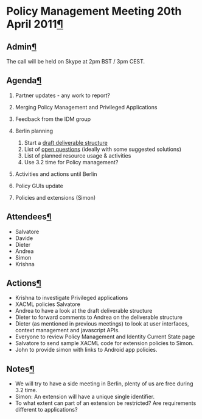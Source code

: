Policy Management Meeting 20th April 2011[¶](#Policy-Management-Meeting-20th-April-2011)
========================================================================================

Admin[¶](#Admin)
----------------

The call will be held on Skype at 2pm BST / 3pm CEST.

Agenda[¶](#Agenda)
------------------

1.  Partner updates - any work to report?
2.  Merging Policy Management and Privileged Applications
3.  Feedback from the IDM group
4.  Berlin planning
    1.  Start a [draft deliverable
        structure](draft%20deliverable%20structure.html)
    2.  List of [open questions](open%20questions.html) (ideally with
        some suggested solutions)
    3.  List of planned resource usage & activities
    4.  Use 3.2 time for Policy management?

5.  Activities and actions until Berlin
6.  Policy GUIs update
7.  Policies and extensions (Simon)

Attendees[¶](#Attendees)
------------------------

-   Salvatore
-   Davide
-   Dieter
-   Andrea
-   Simon
-   Krishna

Actions[¶](#Actions)
--------------------

-   Krishna to investigate Privileged applications
-   XACML policies Salvatore
-   Andrea to have a look at the draft deliverable structure
-   Dieter to forward comments to Andrea on the deliverable structure
-   Dieter (as mentioned in previous meetings) to look at user
    interfaces, context management and javascript APIs.
-   Everyone to review Policy Management and Identity Current State page
-   Salvatore to send sample XACML code for extension policies to Simon.
-   John to provide simon with links to Android app policies.

Notes[¶](#Notes)
----------------

-   We will try to have a side meeting in Berlin, plenty of us are free
    during 3.2 time.
-   Simon: An extension will have a unique single identifier.
-   To what extent can part of an extension be restricted? Are
    requirements different to applications?


